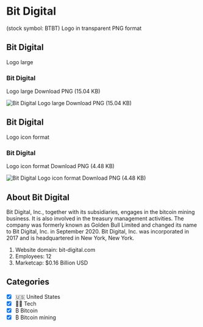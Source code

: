 # Bit Digital
 (stock symbol: BTBT) Logo in transparent PNG format

## Bit Digital
 Logo large

### Bit Digital
 Logo large Download PNG (15.04 KB)

![Bit Digital
 Logo large Download PNG (15.04 KB)](/img/orig/BTBT_BIG-0444d0e8.png)

## Bit Digital
 Logo icon format

### Bit Digital
 Logo icon format Download PNG (4.48 KB)

![Bit Digital
 Logo icon format Download PNG (4.48 KB)](/img/orig/BTBT-af0909fb.png)

## About Bit Digital


Bit Digital, Inc., together with its subsidiaries, engages in the bitcoin mining business. It is also involved in the treasury management activities. The company was formerly known as Golden Bull Limited and changed its name to Bit Digital, Inc. in September 2020. Bit Digital, Inc. was incorporated in 2017 and is headquartered in New York, New York.

1. Website domain: bit-digital.com
2. Employees: 12
3. Marketcap: $0.16 Billion USD


## Categories
- [x] 🇺🇸 United States
- [x] 👩‍💻 Tech
- [x] ₿ Bitcoin
- [x] ₿ Bitcoin mining
